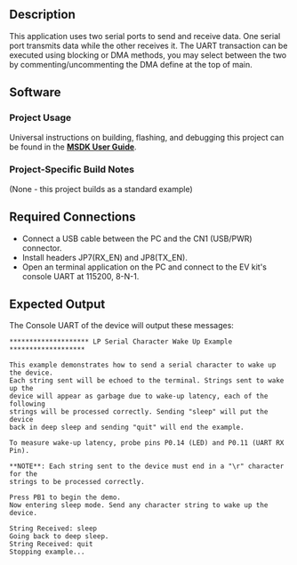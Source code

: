 ## Description

This application uses two serial ports to send and receive data.  One serial port transmits data while the other receives it. The UART transaction can be executed using blocking or DMA methods, you may select between the two by commenting/uncommenting the DMA define at the top of main.


## Software

### Project Usage

Universal instructions on building, flashing, and debugging this project can be found in the **[MSDK User Guide](https://analog-devices-msdk.github.io/msdk/USERGUIDE/)**.

### Project-Specific Build Notes

(None - this project builds as a standard example)

## Required Connections
-   Connect a USB cable between the PC and the CN1 (USB/PWR) connector.
-   Install headers JP7(RX\_EN) and JP8(TX\_EN).
-   Open an terminal application on the PC and connect to the EV kit's console UART at 115200, 8-N-1.

## Expected Output

The Console UART of the device will output these messages:

```
******************** LP Serial Character Wake Up Example *******************

This example demonstrates how to send a serial character to wake up the device.
Each string sent will be echoed to the terminal. Strings sent to wake up the
device will appear as garbage due to wake-up latency, each of the following
strings will be processed correctly. Sending "sleep" will put the device
back in deep sleep and sending "quit" will end the example.

To measure wake-up latency, probe pins P0.14 (LED) and P0.11 (UART RX Pin).

**NOTE**: Each string sent to the device must end in a "\r" character for the
strings to be processed correctly.

Press PB1 to begin the demo.
Now entering sleep mode. Send any character string to wake up the device.

String Received: sleep
Going back to deep sleep.
String Received: quit
Stopping example...

```

